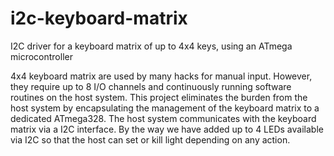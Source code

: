 # i2c-keyboard-matrix
I2C driver for a keyboard matrix of up to 4x4 keys, using an ATmega microcontroller

4x4 keyboard matrix are used by many hacks for manual input. However, they require up to 8 I/O channels and continuously running software routines on the host system. This project eliminates the burden from the host system by encapsulating the management of the keyboard matrix to a dedicated ATmega328. The host system communicates with the keyboard matrix via a I2C interface. By the way we have added up to 4 LEDs available via I2C so that the host can set or kill light depending on any action. 
